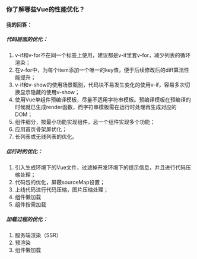 ### 你了解哪些Vue的性能优化？

#### 我的回答：

##### 	代码层面的优化：

1. v-if和v-for不在同一个标签上使用，建议都是v-if里套v-for，减少列表的循环渲染；
2. 在v-for中，为每个item添加一个唯一的key值，便于后续修改后的diff算法性能提升；
3. v-if和v-show的使用场景甄别，代码块不易发生变化的使用v-if，容易多次切换显示隐藏的使用v-show；
4. 使用Vue单组件预编译模板，尽量不适用字符串模板。预编译模板在预编译的时候就已生成render函数，而字符串模板需在运行时处理再生成对应的DOM；
5. 组件细分，按最小功能实现组件，忌一个组件实现多个功能；
6. 应用首页骨架屏优化；
7. 长列表或无线列表的优化。

#####    运行时的优化：

1. 引入生成环境下的Vue文件，过滤掉开发环境下的提示信息，并且进行代码压缩处理；
2. 代码包的优化，屏蔽sourceMap设置；
3. 上线代码进行代码压缩，图片压缩处理；
4. 组件懒加载
5. 组件按需加载

#####    加载过程的优化：

1. 服务端渲染（SSR）
2. 预渲染
3. 组件懒加载